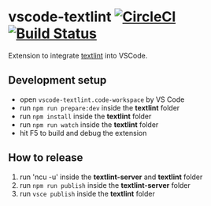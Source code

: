 # vscode-textlint [![CircleCI](https://circleci.com/gh/taichi/vscode-textlint.svg?style=svg)](https://circleci.com/gh/taichi/vscode-textlint) [![Build Status](https://dev.azure.com/ryushi/vscode-textlint/_apis/build/status/vscode-textlint-CI?branchName=master)](https://dev.azure.com/ryushi/vscode-textlint/_build/latest?definitionId=2&branchName=master)

Extension to integrate [textlint](https://textlint.github.io/) into VSCode.

## Development setup

* open `vscode-textlint.code-workspace` by VS Code
* run `npm run prepare:dev` inside the **textlint** folder
* run `npm install` inside the **textlint** folder
* run `npm run watch` inside the **textlint** folder
* hit F5 to build and debug the extension

## How to release
1. run 'ncu -u' inside the **textlint-server** and **textlint** folder
2. run `npm run publish` inside the **textlint-server** folder
3. run `vsce publish` inside the **textlint** folder
